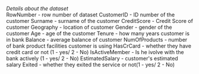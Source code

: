 *Details about the dataset*<br />
RowNumber - row number of dataset
CustomerID - ID number of the customer
Surname - surname of the customer
CreditScore - Credit Score of customer
Geography - location of customer
Gender - gender of the customer
Age - age of the customer
Tenure - how many years customer is in bank
Balance - average balance  of customer
NumOfProducts - number of bank product facilities  customer is using
HasCrCard - whether they have credit card or not (1 - yes/ 2 - No)
IsActiveMember - Is he ivolve with the bank actively (1 - yes/ 2 - No)
EstimatedSalary - customer's estimated salary
Exited -  whether they exited the service or not(1 - yes/ 2 - No)
